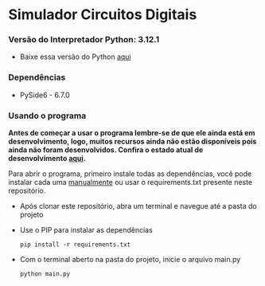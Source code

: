 # Simulador Circuitos Digitais
### Versão do Interpretador Python: 3.12.1
* Baixe essa versão do Python [aqui](https://www.python.org/downloads/release/python-3121/)

### Dependências
* PySide6 - 6.7.0

### Usando o programa
**Antes de começar a usar o programa lembre-se de que ele ainda está em desenvolvimento, logo, muitos recursos ainda não estão disponíveis pois ainda não foram desenvolvidos. Confira o estado atual de desenvolvimento [aqui](https://github.com/users/brunocardosofs/projects/4).**

Para abrir o programa, primeiro instale todas as dependências, você pode instalar cada uma [manualmente](#dependências) ou usar o requirements.txt presente neste repositório.
* Após clonar este repositório, abra um terminal e navegue até a pasta do projeto
* Use o PIP para instalar as dependências

    ~~~
    pip install -r requirements.txt
    ~~~

* Com o terminal aberto na pasta do projeto, inicie o arquivo main.py

    ~~~
    python main.py
    ~~~